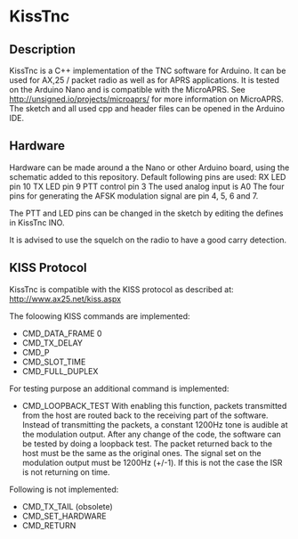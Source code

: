 # KissTnc #

## Description ##
KissTnc is a C++ implementation of the TNC software for Arduino. It can be used for AX,25 / packet radio as well as for APRS applications. It is tested on the Arduino Nano and is compatible with the MicroAPRS. See http://unsigned.io/projects/microaprs/ for more information on MicroAPRS. The sketch and all used cpp and header files can be opened in the Arduino IDE.

## Hardware ##
Hardware can be made around a the Nano or other Arduino board, using the schematic added to this repository.
Default following pins are used:
 RX LED pin 10 
 TX LED pin 9
 PTT control pin 3
 The used analog input is A0
 The four pins for generating the AFSK modulation signal are pin 4, 5, 6 and 7.

The PTT and LED pins can be changed in the sketch by editing the defines in KissTnc INO.

It is advised to use the squelch on the radio to have a good carry detection.

## KISS Protocol ##
KissTnc is compatible with the KISS protocol as described at:
http://www.ax25.net/kiss.aspx

The foloowing KISS commands are implemented:
*   CMD_DATA_FRAME 0
*   CMD_TX_DELAY 
*   CMD_P 
*   CMD_SLOT_TIME
*   CMD_FULL_DUPLEX
	
For testing purpose an additional command is implemented:
*   CMD_LOOPBACK_TEST With enabling this function, packets transmitted from the host are routed back to the receiving part of the software. Instead of transmitting the packets, a constant 1200Hz tone is audible at the modulation output. After any change of the code, the software can be tested by doing a loopback test. The packet returned back to the host must be the same as the original ones. The signal set on the modulation output must be 1200Hz (+/-1). If this is not the case the ISR is not returning on time.

Following is not implemented:
*   CMD_TX_TAIL (obsolete)
*   CMD_SET_HARDWARE
*   CMD_RETURN
